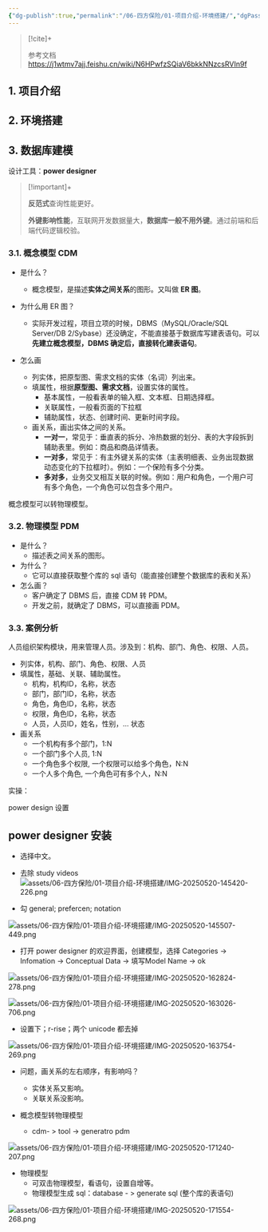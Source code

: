 ```yaml
---
{"dg-publish":true,"permalink":"/06-四方保险/01-项目介绍-环境搭建/","dgPassFrontmatter":true}
---
```



> [!cite]+ 
> 
> 参考文档 https://j1wtmv7ajj.feishu.cn/wiki/N6HPwfzSQiaV6bkkNNzcsRVIn9f 
 
## 1. 项目介绍

## 2. 环境搭建

## 3. 数据库建模

设计工具：**power designer**

> [!important]+ 
> 
> **反范式**查询性能更好。
> 
> **外键影响性能**，互联网开发数据量大，**数据库一般不用外键**。通过前端和后端代码逻辑校验。

### 3.1. 概念模型 CDM

- 是什么？
	- 概念模型，是描述**实体之间关系**的图形。又叫做 **ER 图**。

- 为什么用 ER 图？
	- 实际开发过程，项目立项的时候，DBMS（MySQL/Oracle/SQL Server/DB 2/Sybase）还没确定，不能直接基于数据库写建表语句。可以**先建立概念模型，DBMS 确定后，直接转化建表语句**。
- 怎么画
	- 列实体，把原型图、需求文档的实体（名词）列出来。
	- 填属性，根据**原型图、需求文档**，设置实体的属性。
		- 基本属性，一般看表单的输入框、文本框、日期选择框。
		- 关联属性，一般看页面的下拉框
		- 辅助属性，状态、创建时间、更新时间字段。
	- 画关系，画出实体之间的关系。
		- **一对一**，常见于：垂直表的拆分、冷热数据的划分、表的大字段拆到辅助表里。例如：商品和商品详情表。
		- **一对多**，常见于：有主外键关系的实体（主表明细表、业务出现数据动态变化的下拉框时）。例如：一个保险有多个分类。
		- **多对多**，业务交叉相互关联的时候。例如：用户和角色，一个用户可有多个角色，一个角色可以包含多个用户。


概念模型可以转物理模型。

### 3.2. 物理模型 PDM

- 是什么？
	- 描述表之间关系的图形。
- 为什么？
	- 它可以直接获取整个库的 sql 语句（能直接创建整个数据库的表和关系）
- 怎么画？
	- 客户确定了 DBMS 后，直接 CDM 转 PDM。
	- 开发之前，就确定了 DBMS，可以直接画 PDM。

### 3.3. 案例分析

人员组织架构模块，用来管理人员。涉及到：机构、部门、角色、权限、人员。

- 列实体，机构、部门、角色、权限、人员
- 填属性，基础、关联、辅助属性。
	- 机构，机构ID，名称，状态
	- 部门，部门ID，名称，状态
	- 角色，角色ID，名称，状态
	- 权限，角色ID，名称，状态
	- 人员，人员ID，姓名，性别，... 状态
- 画关系
	- 一个机构有多个部门，1:N
	- 一个部门多个人员, 1:N
	- 一个角色多个权限, 一个权限可以给多个角色，N:N
	- 一个人多个角色, 一个角色可有多个人，N:N

实操：

power design 设置


## power designer 安装

- 选择中文。
- 去除 study videos
![assets/06-四方保险/01-项目介绍-环境搭建/IMG-20250520-145420-226.png](/img/user/assets/06-%E5%9B%9B%E6%96%B9%E4%BF%9D%E9%99%A9/01-%E9%A1%B9%E7%9B%AE%E4%BB%8B%E7%BB%8D-%E7%8E%AF%E5%A2%83%E6%90%AD%E5%BB%BA/IMG-20250520-145420-226.png)

- 勾 general; prefercen; notation

![assets/06-四方保险/01-项目介绍-环境搭建/IMG-20250520-145507-449.png](/img/user/assets/06-%E5%9B%9B%E6%96%B9%E4%BF%9D%E9%99%A9/01-%E9%A1%B9%E7%9B%AE%E4%BB%8B%E7%BB%8D-%E7%8E%AF%E5%A2%83%E6%90%AD%E5%BB%BA/IMG-20250520-145507-449.png)

- 打开 power designer 的欢迎界面，创建模型，选择 Categories -> Infomation -> Conceptual Data -> 填写Model Name -> ok

![assets/06-四方保险/01-项目介绍-环境搭建/IMG-20250520-162824-278.png](/img/user/assets/06-%E5%9B%9B%E6%96%B9%E4%BF%9D%E9%99%A9/01-%E9%A1%B9%E7%9B%AE%E4%BB%8B%E7%BB%8D-%E7%8E%AF%E5%A2%83%E6%90%AD%E5%BB%BA/IMG-20250520-162824-278.png)

![assets/06-四方保险/01-项目介绍-环境搭建/IMG-20250520-163026-706.png](/img/user/assets/06-%E5%9B%9B%E6%96%B9%E4%BF%9D%E9%99%A9/01-%E9%A1%B9%E7%9B%AE%E4%BB%8B%E7%BB%8D-%E7%8E%AF%E5%A2%83%E6%90%AD%E5%BB%BA/IMG-20250520-163026-706.png)

- 设置下；r-rise；两个 unicode 都去掉

![assets/06-四方保险/01-项目介绍-环境搭建/IMG-20250520-163754-269.png](/img/user/assets/06-%E5%9B%9B%E6%96%B9%E4%BF%9D%E9%99%A9/01-%E9%A1%B9%E7%9B%AE%E4%BB%8B%E7%BB%8D-%E7%8E%AF%E5%A2%83%E6%90%AD%E5%BB%BA/IMG-20250520-163754-269.png)

- 问题，画关系的左右顺序，有影响吗？
	- 实体关系又影响。
	- 关联关系没影响。

- 概念模型转物理模型
	- cdm- > tool -> generatro  pdm

![assets/06-四方保险/01-项目介绍-环境搭建/IMG-20250520-171240-207.png](/img/user/assets/06-%E5%9B%9B%E6%96%B9%E4%BF%9D%E9%99%A9/01-%E9%A1%B9%E7%9B%AE%E4%BB%8B%E7%BB%8D-%E7%8E%AF%E5%A2%83%E6%90%AD%E5%BB%BA/IMG-20250520-171240-207.png)

- 物理模型
	- 可双击物理模型，看语句，设置自增等。  
	- 物理模型生成 sql：database - > generate sql (整个库的表语句)

![assets/06-四方保险/01-项目介绍-环境搭建/IMG-20250520-171554-268.png](/img/user/assets/06-%E5%9B%9B%E6%96%B9%E4%BF%9D%E9%99%A9/01-%E9%A1%B9%E7%9B%AE%E4%BB%8B%E7%BB%8D-%E7%8E%AF%E5%A2%83%E6%90%AD%E5%BB%BA/IMG-20250520-171554-268.png)
